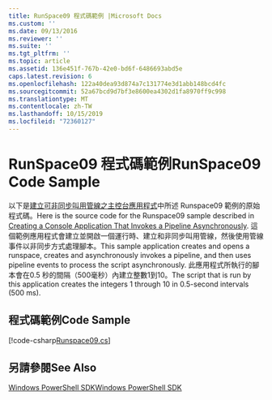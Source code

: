 ```yaml
---
title: RunSpace09 程式碼範例 |Microsoft Docs
ms.custom: ''
ms.date: 09/13/2016
ms.reviewer: ''
ms.suite: ''
ms.tgt_pltfrm: ''
ms.topic: article
ms.assetid: 136e451f-767b-42e0-bd6f-6486693abd5e
caps.latest.revision: 6
ms.openlocfilehash: 122a40dea93d874a7c131774e3d1abb148bcd4fc
ms.sourcegitcommit: 52a67bcd9d7bf3e8600ea4302d1fa8970ff9c998
ms.translationtype: MT
ms.contentlocale: zh-TW
ms.lasthandoff: 10/15/2019
ms.locfileid: "72360127"
---
```

# <a name="runspace09-code-sample"></a><span data-ttu-id="8dc98-102">RunSpace09 程式碼範例</span><span class="sxs-lookup"><span data-stu-id="8dc98-102">RunSpace09 Code Sample</span></span>

<span data-ttu-id="8dc98-103">以下是[建立可非同步叫用管線之主控台應用程式](https://msdn.microsoft.com/en-us/198c1c94-2a06-457e-93ce-c0d910618e47)中所述 Runspace09 範例的原始程式碼。</span><span class="sxs-lookup"><span data-stu-id="8dc98-103">Here is the source code for the Runspace09 sample described in [Creating a Console Application That Invokes a Pipeline Asynchronously](https://msdn.microsoft.com/en-us/198c1c94-2a06-457e-93ce-c0d910618e47).</span></span> <span data-ttu-id="8dc98-104">這個範例應用程式會建立並開啟一個運行時、建立和非同步叫用管線，然後使用管線事件以非同步方式處理腳本。</span><span class="sxs-lookup"><span data-stu-id="8dc98-104">This sample application creates and opens a runspace, creates and asynchronously invokes a pipeline, and then uses pipeline events to process the script asynchronously.</span></span> <span data-ttu-id="8dc98-105">此應用程式所執行的腳本會在0.5 秒的間隔（500毫秒）內建立整數1到10。</span><span class="sxs-lookup"><span data-stu-id="8dc98-105">The script that is run by this application creates the integers 1 through 10 in 0.5-second intervals (500 ms).</span></span>

## <a name="code-sample"></a><span data-ttu-id="8dc98-106">程式碼範例</span><span class="sxs-lookup"><span data-stu-id="8dc98-106">Code Sample</span></span>

[!code-csharp[Runspace09.cs](../../../../powershell-sdk-samples/SDK-2.0/csharp/Runspace09/Runspace09.cs#L11-L113 "Runspace09.cs")]

## <a name="see-also"></a><span data-ttu-id="8dc98-107">另請參閱</span><span class="sxs-lookup"><span data-stu-id="8dc98-107">See Also</span></span>

[<span data-ttu-id="8dc98-108">Windows PowerShell SDK</span><span class="sxs-lookup"><span data-stu-id="8dc98-108">Windows PowerShell SDK</span></span>](../windows-powershell-reference.md)
